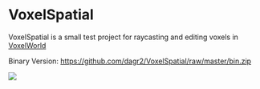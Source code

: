 # VoxelSpatial
VoxelSpatial is a small test project for raycasting and editing voxels in [VoxelWorld](https://github.com/dagr2/VoxelWorld)

Binary Version: https://github.com/dagr2/VoxelSpatial/raw/master/bin.zip

[![](https://img.youtube.com/vi/MjByMMP48UQ/0.jpg)](http://www.youtube.com/watch?v=MjByMMP48UQ "Video Title")

